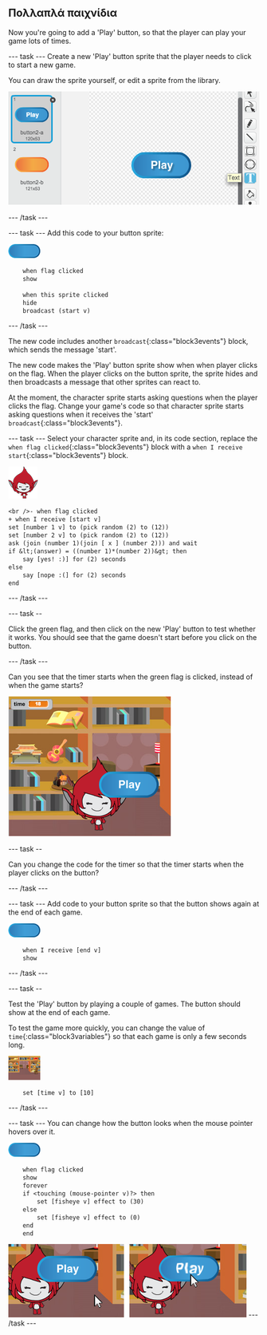 ## Πολλαπλά παιχνίδια

Now you're going to add a 'Play' button, so that the player can play your game lots of times.

\--- task \--- Create a new 'Play' button sprite that the player needs to click to start a new game.

You can draw the sprite yourself, or edit a sprite from the library.

![Picture of the play button](images/brain-play.png)

\--- /task \---

\--- task \--- Add this code to your button sprite:

![Button sprite](images/button-sprite.png)

```blocks3
    when flag clicked
    show

    when this sprite clicked
    hide
    broadcast (start v)
```

\--- /task \---

The new code includes another `broadcast`{:class="block3events"} block, which sends the message 'start'.

The new code makes the 'Play' button sprite show when when player clicks on the flag. When the player clicks on the button sprite, the sprite hides and then broadcasts a message that other sprites can react to.

At the moment, the character sprite starts asking questions when the player clicks the flag. Change your game's code so that character sprite starts asking questions when it receives the 'start' `broadcast`{:class="block3events"}.

\--- task \--- Select your character sprite and, in its code section, replace the `when flag clicked`{:class="block3events"} block with a `when I receive start`{:class="block3events"} block.

![Character sprite](images/giga-sprite.png)

```blocks3
<br />- when flag clicked
+ when I receive [start v]
set [number 1 v] to (pick random (2) to (12))
set [number 2 v] to (pick random (2) to (12))
ask (join (number 1)(join [ x ] (number 2))) and wait
if &lt;(answer) = ((number 1)*(number 2))&gt; then
    say [yes! :)] for (2) seconds
else
    say [nope :(] for (2) seconds
end
```

\--- /task \---

\--- task --

Click the green flag, and then click on the new 'Play' button to test whether it works. You should see that the game doesn't start before you click on the button.

\--- /task \---

Can you see that the timer starts when the green flag is clicked, instead of when the game starts?

![Timer has started](images/brain-timer-bug.png)

\--- task --

Can you change the code for the timer so that the timer starts when the player clicks on the button?

\--- /task \---

\--- task \--- Add code to your button sprite so that the button shows again at the end of each game.

![Button sprite](images/button-sprite.png)

```blocks3
    when I receive [end v]
    show
```

\--- /task \---

\--- task --

Test the 'Play' button by playing a couple of games. The button should show at the end of each game.

To test the game more quickly, you can change the value of `time`{:class="block3variables"} so that each game is only a few seconds long.

![Φάση](images/stage-sprite.png)

```blocks3
    set [time v] to [10]
```

\--- /task \---

\--- task \--- You can change how the button looks when the mouse pointer hovers over it.

![Button](images/button-sprite.png)

```blocks3
    when flag clicked
    show
    forever
    if <touching (mouse-pointer v)?> then
        set [fisheye v] effect to (30)
    else
        set [fisheye v] effect to (0)
    end
    end
```

![screenshot](images/brain-fisheye.png) \--- /task \---